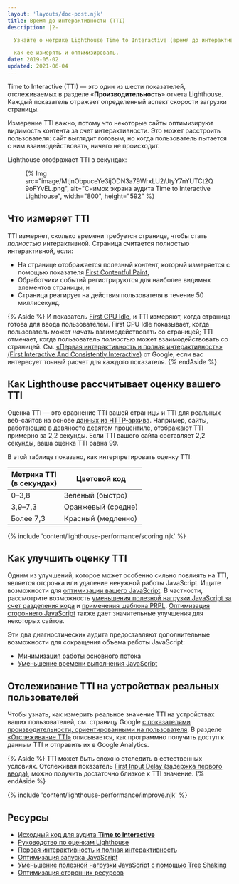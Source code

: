 ```yaml
---
layout: 'layouts/doc-post.njk'
title: Время до интерактивности (TTI)
description: |2-

  Узнайте о метрике Lighthouse Time to Interactive (время до интерактивности), а также о том,

  как ее измерять и оптимизировать.
date: 2019-05-02
updated: 2021-06-04
---
```


Time to Interactive (TTI) — это один из шести показателей, отслеживаемых в разделе «**Производительность**» отчета Lighthouse. Каждый показатель отражает определенный аспект скорости загрузки страницы.

Измерение TTI важно, потому что некоторые сайты оптимизируют видимость контента за счет интерактивности. Это может расстроить пользователя: сайт выглядит готовым, но когда пользователь пытается с ним взаимодействовать, ничего не происходит.

Lighthouse отображает TTI в секундах:

<figure>{% Img src="image/MtjnObpuceYe3ijODN3a79WrxLU2/JtyY7nYUTCt2Q9oFYvEL.png", alt="Снимок экрана аудита Time to Interactive Lighthouse", width="800", height="592" %}</figure>

## Что измеряет TTI

TTI измеряет, сколько времени требуется странице, чтобы стать *полностью* интерактивной. Страница считается полностью интерактивной, если:

- На странице отображается полезный контент, который измеряется с помощью показателя [First Contentful Paint](https://web.dev/fcp/),
- Обработчики событий регистрируются для наиболее видимых элементов страницы, и
- Страница реагирует на действия пользователя в течение 50 миллисекунд.

{% Aside %} И показатель [First CPU Idle](/docs/lighthouse/performance/first-cpu-idle/), и TTI измеряют, когда страница готова для ввода пользователем. First CPU Idle показывает, когда пользователь может *начать* взаимодействовать со страницей; TTI отмечает, когда пользователь *полностью* может взаимодействовать со страницей. См. [«Первая интерактивность и полная интерактивность» (First Interactive And Consistently Interactive)](https://docs.google.com/document/d/1GGiI9-7KeY3TPqS3YT271upUVimo-XiL5mwWorDUD4c/edit) от Google, если вас интересует точный расчет для каждого показателя. {% endAside %}

## Как Lighthouse рассчитывает оценку вашего TTI

Оценка TTI — это сравнение TTI вашей страницы и TTI для реальных веб-сайтов на основе [данных из HTTP-архива](https://httparchive.org/reports/loading-speed#ttci). Например, сайты, работающие в девяносто девятом процентиле, отображают TTI примерно за 2,2 секунды. Если TTI вашего сайта составляет 2,2 секунды, ваша оценка TTI равна 99.

В этой таблице показано, как интерпретировать оценку TTI:

<div class="table-wrapper scrollbar">
  <table>
    <thead>
      <tr>
        <th>Метрика TTI<br> (в секундах)</th>
        <th>Цветовой код</th>
      </tr>
    </thead>
    <tbody>
      <tr>
        <td>0–3,8</td>
        <td>Зеленый (быстро)</td>
      </tr>
      <tr>
        <td>3,9–7,3</td>
        <td>Оранжевый (средне)</td>
      </tr>
      <tr>
        <td>Более 7,3</td>
        <td>Красный (медленно)</td>
      </tr>
    </tbody>
  </table>
</div>

{% include 'content/lighthouse-performance/scoring.njk' %}

## Как улучшить оценку TTI

Одним из улучшений, которое может особенно сильно повлиять на TTI, является отсрочка или удаление ненужной работы JavaScript. Ищите возможности для [оптимизации вашего JavaScript](https://web.dev/fast/#optimize-your-javascript). В частности, рассмотрите возможность [уменьшения полезной нагрузки JavaScript за счет разделения кода](https://web.dev/reduce-javascript-payloads-with-code-splitting/) и [применения шаблона PRPL](https://web.dev/apply-instant-loading-with-prpl/). [Оптимизация стороннего JavaScript](https://web.dev/fast/#optimize-your-third-party-resources/) также дает значительные улучшения для некоторых сайтов.

Эти два диагностических аудита предоставляют дополнительные возможности для сокращения объема работы JavaScript:

- [Минимизация работы основного потока](/docs/lighthouse/performance/mainthread-work-breakdown/)
- [Уменьшение времени выполнения JavaScript](/docs/lighthouse/performance/bootup-time/)

## Отслеживание TTI на устройствах реальных пользователей

Чтобы узнать, как измерить реальное значение TTI на устройствах ваших пользователей, см. страницу Google [с показателями производительности, ориентированными на пользователя](https://developers.google.com/web/fundamentals/performance/user-centric-performance-metrics). В разделе [«Отслеживание TTI»](https://developers.google.com/web/fundamentals/performance/user-centric-performance-metrics#tracking_tti) описывается, как программно получить доступ к данным TTI и отправить их в Google Analytics.

{% Aside %} TTI может быть сложно отследить в естественных условиях. Отслеживая показатель [First Input Delay (задержка первого ввода)](https://developers.google.com/web/updates/2018/05/first-input-delay), можно получить достаточно близкое к TTI значение. {% endAside %}

{% include 'content/lighthouse-performance/improve.njk' %}

## Ресурсы

- [Исходный код для аудита **Time to Interactive**](https://github.com/GoogleChrome/lighthouse/blob/master/lighthouse-core/audits/metrics/interactive.js)
- [Руководство по оценкам Lighthouse](https://developers.google.com/web/tools/lighthouse/v3/scoring)
- [Первая интерактивность и полная интерактивность](https://docs.google.com/document/d/1GGiI9-7KeY3TPqS3YT271upUVimo-XiL5mwWorDUD4c/edit)
- [Оптимизация запуска JavaScript](https://developers.google.com/web/fundamentals/performance/optimizing-content-efficiency/javascript-startup-optimization/)
- [Уменьшение полезной нагрузки JavaScript с помощью Tree Shaking](https://developers.google.com/web/fundamentals/performance/optimizing-javascript/tree-shaking/)
- [Оптимизация сторонних ресурсов](https://web.dev/fast/#optimize-your-third-party-resources)
